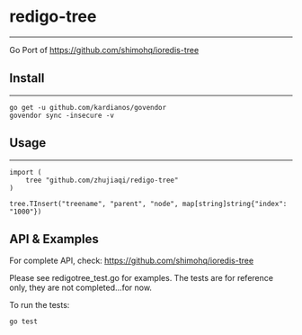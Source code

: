 # redigo-tree
---
Go Port of https://github.com/shimohq/ioredis-tree

## Install
---
```
go get -u github.com/kardianos/govendor
govendor sync -insecure -v
```

## Usage
---
```
import (
	tree "github.com/zhujiaqi/redigo-tree"
)

tree.TInsert("treename", "parent", "node", map[string]string{"index": "1000"})
```

## API & Examples

For complete API, check: https://github.com/shimohq/ioredis-tree

Please see redigotree\_test.go for examples. The tests are for reference only, they are not completed...for now.

To run the tests:    

```
go test
```
